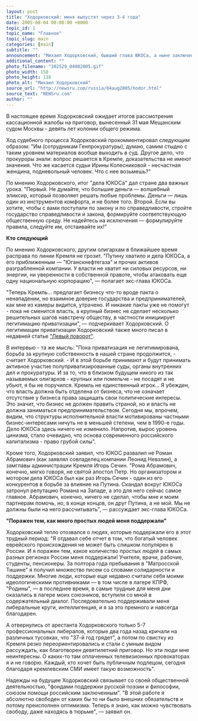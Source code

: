 ```yaml
---
layout: post
title: "Ходорковский: меня выпустят через 3-4 года"
date: 2005-08-04 00:00:00 +0000
topic_id: 1
topic_name: "Главное"
topic_slug: main
categories: [main]
subtitle: ""
announcement: "Михаил Ходорковский, бывший глава ЮКОСа, а ныне заключенный СИЗО \"Матросская Тишина\", уверен, что выйдет на свободу \"где-нибудь через 3-4 года\". Об этом он заявил в интервью \"Ведомостям\". \"О том, что мне дадут по максимуму, меня известили еще в середине апреля... Я уверен, что приговор будет не просто смягчен, а отменен Верховным судом России. А пока посижу, раз пришлось\", &mdash; заявил Ходорковский."
additional_content: ""
photo_filename: "102529_04082005.gif"
photo_width: 158
photo_height: 118
photo_alt: "Михаил Ходорковский"
source_url: "http://newsru.com/russia/04aug2005/hodor.html"
source_text: "NEWSru.com"
author: ""
---
```

В настоящее время Ходорковский ожидает итогов рассмотрения кассационной жалобы на приговор, вынесенный 31 мая Мещанским судом Москвы - девять лет колонии общего режима.

Ход судебного процесса Ходорковский прокомментировал следующим образом: "Им (сотрудникам Генпрокуратуры), думаю, самим стыдно с таким уровнем материалов вообще выходить в суд. Другое дело, что прокуроры знали: вопрос решается в Кремле, доказательства не имеют значения. Что же касается судьи Ирины Колесниковой - несчастная женщина, подневольный человек. Что с нее возьмешь?"

По мнению Ходорковского, итог "дела ЮКОСа" дал стране два важных урока. "Первый. Не думайте, что большие деньги — волшебный эликсир, который позволяет решать любые проблемы. Деньги — лишь один из инструментов комфорта, и не более того. Второй. Если вы хотите, чтобы с вами поступали по закону и по справедливости, стройте государство справедливости и закона, формируйте соответствующую общественную среду. Не надейтесь на исключения — формулируйте правила, следуйте им, отстаивайте их!"

<strong>Кто следующий</strong>

По мнению Ходорковского, другим олигархам в ближайшее время расправа по линии Кремля не грозит. "Путину хватило и дела ЮКОСа, а его приближенным — "Юганскнефтегаза" и прочих активов разграбленной компании. У власти не хватит ни силовых ресурсов, ни энергии, ни уверенности в собственной правоте, чтобы атаковать еще одну национальную корпорацию", &mdash; полагает экс-глава ЮКОСа.

"Теперь Кремль... предлагает бизнесу что-то вроде пакта о ненападении, но взаимное доверие государства и предпринимателей, как мне из камеры видится, утрачено. И никакие пакты уже не помогут - пока не сменится власть, а крупный бизнес не сделает несколько решительных шагов навстречу обществу, в частности инициирует легитимацию приватизации", &mdash; подчеркивает Ходорковский. О легитимации приватизации Ходорковский также много писал в недавней статье <a href="https://absite.ru/txt/main/1362.html">"Левый поворот"</a>.

В интервью - та же мысль: "Пока приватизация не легитимирована, борьба за крупную собственность в нашей стране продолжится, - считает Ходорковский. - И в этой борьбе принимают и будут принимать активное участие полуприватизированные суды, органы внутренних дел и прокуратуры. И за то, что в близком будущем никого из так называемых олигархов - крупных или помельче - не посадят и не убьют, я бы не поручился. Кремль не единственный игрок... Я убежден, что власть должна быть отделена от бизнеса, что не означает отсутствие у бизнеса права защищать свои политические интересы. Это значит, что бизнес не должен править страной, но и власть не должна заниматься предпринимательством. Сегодня мы, впрочем, видим, что структуры исполнительной власти мотивированы частными бизнес-интересами ничуть не в меньшей степени, чем в 1990-е годы. Дело ЮКОСа здесь ничего не изменило. Напротив, вырос уровень цинизма, стало очевидно, что основа современного российского капитализма - право грубой силы".

Кроме того, Ходорковский заявил, что ЮКОС развалил не Роман Абрамович (как заявлял совладелец компании Леонид Невзлин), а замглавы администрации Кремля Игорь Сечин. "Рома Абрамович, конечно, мягко говоря, не святой апостол Петр. Но организатором и мотором дела ЮКОСа был как раз Игорь Сечин - один из его конкурентов в борьбе за влияние на Путина. Скандал вокруг ЮКОСа затронул репутацию Романа на Западе, а это для него сейчас самое главное. Абрамович, конечно, ничего не сделал, чтобы мне и моим партнерам помочь, но, в конце концов, он друг Путина, а не мой. Мы не должны были на него рассчитывать", &mdash; рассуждает экс-глава ЮКОСа.

<strong>"Поражен тем, как много простых людей меня поддержали"</strong>

Ходорковский тепло отозвался о людях, которые поддержали его в этот трудный период: "Я отдавал себе отчет в том, что богатый человек еврейского происхождения не может быть слишком популярен в России. И я поражен тем, какое количество простых людей в самых разных регионах России меня поддержали! Учителя, врачи, рабочие, студенты, пенсионеры. За полтора года пребывания в "Матросской Тишине" я получил множество писем со словами солидарности и поддержки. Многие люди, которые еще недавно считали себя моими идеологическими противниками — в том числе в лагере КПРФ, "Родины", — в последнее время, в самые трудные для меня дни оказались в лагере моих союзников, вступили со мной в содержательный диалог. Последовательно поддерживали меня либеральные круги, интеллигенция, и я за это премного и навсегда благодарен.

А отвернулись от арестанта Ходорковского только 5-7 профессиональных либералов, которые два года назад кричали на различных тусовках, что "37-й год грядет", а потом по свистку из Кремля резко переориентировались и стали с умным видом рассуждать, как благотворен девятилетний приговор. Но эти люди мне неинтересны. О каких-то там оплаченных телевизионных провокаторах я и не говорю. Каждый, кто хочет быть публичным подлецом, сегодня благодаря кремлевским СМИ имеет такую возможность".

Надежды на будущее Ходорковский связывает со своей общественной деятельностью, "фондами поддержки русской поэзии и философии, союзом помощи российским заключенным". "В этой работе я абсолютно свободен от каких бы то ни было внешних обязательств и потому преисполнен оптимизма. Теперь я знаю, как можно чувствовать свободу, даже находясь в тюрьме", &mdash; заявил он.
